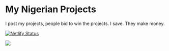 # My Nigerian Projects
I post my projects, people bid to win the projects. I save. They make money. 

[![Netlify Status](https://api.netlify.com/api/v1/badges/80b84d2b-210c-4f42-b224-70f3b5ae8069/deploy-status)](https://app.netlify.com/sites/bidding/deploys)

<img src="https://res.cloudinary.com/my-nigerian-projects/image/upload/v1596262997/Others/mnp_r63ghk.png" />
